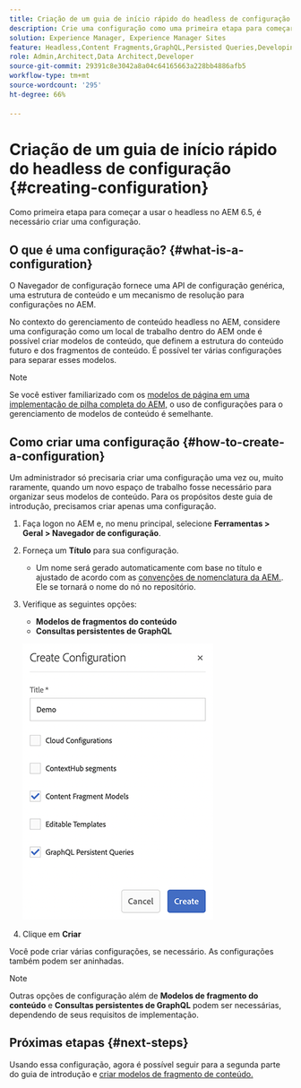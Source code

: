 ```yaml
---
title: Criação de um guia de início rápido do headless de configuração
description: Crie uma configuração como uma primeira etapa para começar a usar o headless no AEM 6.5.
solution: Experience Manager, Experience Manager Sites
feature: Headless,Content Fragments,GraphQL,Persisted Queries,Developing
role: Admin,Architect,Data Architect,Developer
source-git-commit: 29391c8e3042a8a04c64165663a228bb4886afb5
workflow-type: tm+mt
source-wordcount: '295'
ht-degree: 66%

---
```


# Criação de um guia de início rápido do headless de configuração {#creating-configuration}

Como primeira etapa para começar a usar o headless no AEM 6.5, é necessário criar uma configuração.

## O que é uma configuração? {#what-is-a-configuration}

O Navegador de configuração fornece uma API de configuração genérica, uma estrutura de conteúdo e um mecanismo de resolução para configurações no AEM.

No contexto do gerenciamento de conteúdo headless no AEM, considere uma configuração como um local de trabalho dentro do AEM onde é possível criar modelos de conteúdo, que definem a estrutura do conteúdo futuro e dos fragmentos de conteúdo. É possível ter várias configurações para separar esses modelos.

>[!NOTE]
>
>Se você estiver familiarizado com os [modelos de página em uma implementação de pilha completa do AEM,](/help/sites-authoring/templates.md) o uso de configurações para o gerenciamento de modelos de conteúdo é semelhante.

## Como criar uma configuração {#how-to-create-a-configuration}

Um administrador só precisaria criar uma configuração uma vez ou, muito raramente, quando um novo espaço de trabalho fosse necessário para organizar seus modelos de conteúdo. Para os propósitos deste guia de introdução, precisamos criar apenas uma configuração.

1. Faça logon no AEM e, no menu principal, selecione **Ferramentas > Geral > Navegador de configuração**.
1. Forneça um **Título** para sua configuração.
   * Um nome será gerado automaticamente com base no título e ajustado de acordo com as [convenções de nomenclatura da AEM.](/help/sites-developing/naming-conventions.md). Ele se tornará o nome do nó no repositório.
1. Verifique as seguintes opções:
   * **Modelos de fragmentos do conteúdo**
   * **Consultas persistentes de GraphQL**

   ![Criar configuração](assets/create-configuration.png)

1. Clique em **Criar**

Você pode criar várias configurações, se necessário. As configurações também podem ser aninhadas.

>[!NOTE]
>
>Outras opções de configuração além de **Modelos de fragmento do conteúdo** e **Consultas persistentes de GraphQL** podem ser necessárias, dependendo de seus requisitos de implementação.

## Próximas etapas {#next-steps}

Usando essa configuração, agora é possível seguir para a segunda parte do guia de introdução e [criar modelos de fragmento de conteúdo.](create-content-model.md)

<!--
>[!TIP]
>
>For complete details about the Configuration Browser, [see the Configuration Browser documentation.](/help/sites-developing/configurations.md)
-->
